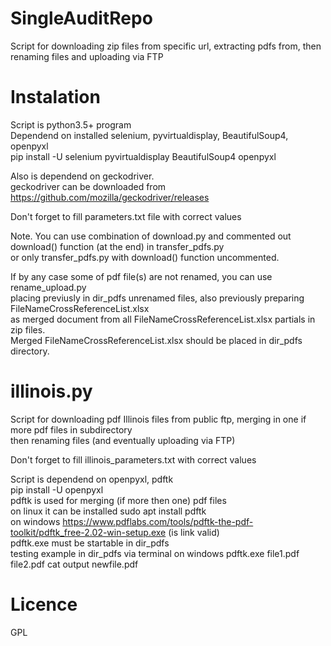 # SingleAuditRepo
Script for downloading zip files from specific url, extracting pdfs from, then renaming files and uploading via FTP  

# Instalation
Script is python3.5+ program  
Dependend on installed selenium, pyvirtualdisplay, BeautifulSoup4, openpyxl  
pip install -U selenium pyvirtualdisplay BeautifulSoup4 openpyxl  

Also is dependend on geckodriver.  
geckodriver can be downloaded from  
https://github.com/mozilla/geckodriver/releases  
  
Don't forget to fill parameters.txt file with correct values  

Note. You can use combination of download.py and commented out download() function (at the end) in transfer_pdfs.py  
or only transfer_pdfs.py with download() function uncommented.  
  
If by any case some of pdf file(s) are not renamed, you can use rename_upload.py  
placing previusly in dir_pdfs unrenamed files, also previously preparing FileNameCrossReferenceList.xlsx  
as merged document from all FileNameCrossReferenceList.xlsx partials in zip files.  
Merged FileNameCrossReferenceList.xlsx should be placed in dir_pdfs directory.
  
# illinois.py  
Script for downloading pdf Illinois files from public ftp, merging in one if more pdf files in subdirectory  
then renaming files (and eventually uploading via FTP)  
  
Don't forget to fill illinois_parameters.txt with correct values  

Script is dependend on openpyxl, pdftk  
pip install -U openpyxl  
pdftk is used for merging (if more then one) pdf files  
on linux it can be installed sudo apt install pdftk  
on windows https://www.pdflabs.com/tools/pdftk-the-pdf-toolkit/pdftk_free-2.02-win-setup.exe (is link valid)  
pdftk.exe must be startable in dir_pdfs  
testing example in dir_pdfs via terminal on windows pdftk.exe file1.pdf file2.pdf cat output newfile.pdf  
  
# Licence  
GPL  

